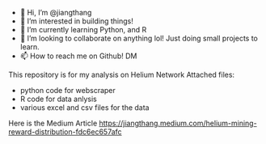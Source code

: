 - 👋 Hi, I’m @jiangthang
- 👀 I’m interested in building things!
- 🌱 I’m currently learning Python, and R
- 💞️ I’m looking to collaborate on anything lol! Just doing small projects to learn.
- 📫 How to reach me on Github! DM

<!---
jiangthang/jiangthang is a ✨ special ✨ repository because its `README.md` (this file) appears on your GitHub profile.
You can click the Preview link to take a look at your changes.
--->

This repository is for my analysis on Helium Network
Attached files:
- python code for webscraper
- R code for data anlysis
- various excel and csv files for the data

Here is the Medium Article
https://jiangthang.medium.com/helium-mining-reward-distribution-fdc6ec657afc
